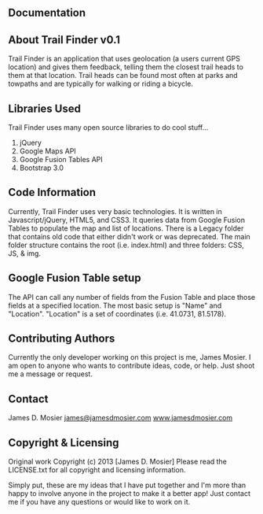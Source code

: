 Documentation
--------------

About Trail Finder v0.1
-----------------------
Trail Finder is an application that uses geolocation (a users current GPS location) and gives them feedback, telling them the closest trail heads to them at that location. 
Trail heads can be found most often at parks and towpaths and are typically for walking or riding a bicycle. 

Libraries Used
--------------
Trail Finder uses many open source libraries to do cool stuff...
1. jQuery 
2. Google Maps API
3. Google Fusion Tables API
4. Bootstrap 3.0

Code Information
----------------
Currently, Trail Finder uses very basic technologies. It is written in Javascript/jQuery, HTML5, and CSS3. It queries data from Google Fusion Tables to populate the map and list of locations. 
There is a Legacy folder that contains old code that either didn't work or was deprecated. The main folder structure contains the root (i.e. index.html) and three folders: CSS, JS, & img. 

Google Fusion Table setup
-------------------------
The API can call any number of fields from the Fusion Table and place those fields at a specified location.
The most basic setup is "Name" and "Location". "Location" is a set of coordinates (i.e. 41.0731, 81.5178).

Contributing Authors
--------------------
Currently the only developer working on this project is me, James Mosier. 
I am open to anyone who wants to contribute ideas, code, or help. Just shoot me a message or request.

Contact
-------
James D. Mosier
james@jamesdmosier.com
www.jamesdmosier.com

Copyright & Licensing
---------------------
Original work Copyright (c) 2013 [James D. Mosier] 
Please read the LICENSE.txt for all copyright and licensing information. 

Simply put, these are my ideas that I have put together and I'm more than happy to involve anyone in the project to make it a better app! Just contact me if you have any questions or would like to work on it.

